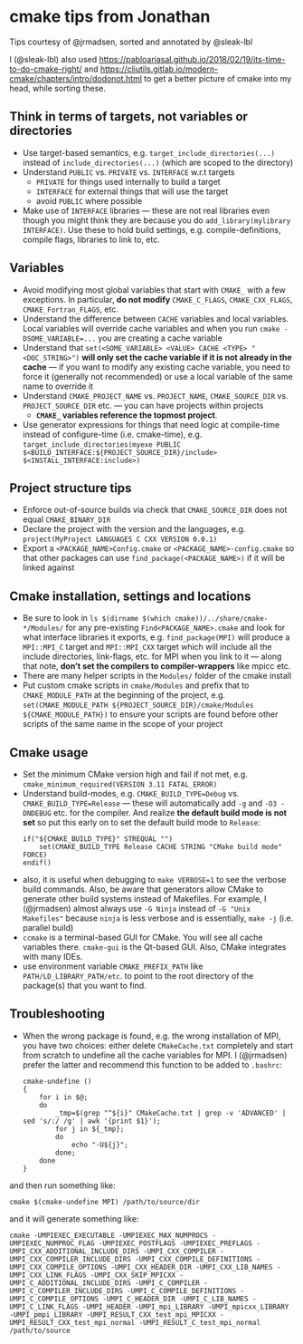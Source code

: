 # cmake tips from Jonathan

Tips courtesy of @jrmadsen, sorted and annotated by @sleak-lbl

I (@sleak-lbl) also used <https://pabloariasal.github.io/2018/02/19/its-time-to-do-cmake-right/> and <https://cliutils.gitlab.io/modern-cmake/chapters/intro/dodonot.html> to get a better picture of cmake into my head, while sorting these.

## Think in terms of targets, not variables or directories 

- Use target-based semantics, e.g. `target_include_directories(...)` instead of `include_directories(...)` (which are scoped to the directory)
- Understand `PUBLIC` vs. `PRIVATE` vs. `INTERFACE` w.r.t targets
	- `PRIVATE` for things used internally to build a target
	- `INTERFACE` for external things that will use the target
	- avoid `PUBLIC` where possible
- Make use of `INTERFACE` libraries — these are not real libraries even though you might think they are because you do `add_library(mylibrary INTERFACE)`. Use these to hold build settings, e.g. compile-definitions, compile flags, libraries to link to, etc.

## Variables

- Avoid modifying most global variables that start with `CMAKE_` with a few exceptions. In particular, **do not modify** `CMAKE_C_FLAGS`, `CMAKE_CXX_FLAGS`, `CMAKE_Fortran_FLAGS`, etc.
- Understand the difference between `CACHE` variables and local variables. Local variables will override cache variables and when you run `cmake -DSOME_VARIABLE=...` you are creating a cache variable
- Understand that `set(<SOME_VARIABLE> <VALUE> CACHE <TYPE> "<DOC_STRING>")` **will only set the cache variable if it is not already in the cache** — if you want to modify any existing cache variable, you need to force it (generally not recommended) or use a local variable of the same name to override it
- Understand `CMAKE_PROJECT_NAME` vs. `PROJECT_NAME`, `CMAKE_SOURCE_DIR` vs. `PROJECT_SOURCE_DIR`  etc. — you can have projects within projects
	- **`CMAKE_` variables reference the topmost project**.
- Use generator expressions for things that need logic at compile-time instead of configure-time (i.e. cmake-time), e.g. `target_include_directories(myexe PUBLIC $<BUILD_INTERFACE:${PROJECT_SOURCE_DIR}/include> $<INSTALL_INTERFACE:include>)`

## Project structure tips

- Enforce out-of-source builds via check that `CMAKE_SOURCE_DIR` does not equal `CMAKE_BINARY_DIR`
- Declare the project with the version and the languages, e.g. `project(MyProject LANGUAGES C CXX VERSION 0.0.1)`
- Export a `<PACKAGE_NAME>Config.cmake` or `<PACKAGE_NAME>-config.cmake` so that other packages can use `find_package(<PACKAGE_NAME>)` if it will be linked against

## Cmake installation, settings and locations

- Be sure to look in `ls $(dirname $(which cmake))/../share/cmake-*/Modules/` for any pre-existing `Find<PACKAGE_NAME>.cmake` and look for what interface libraries it exports, e.g. `find_package(MPI)` will produce a `MPI::MPI_C` target and `MPI::MPI_CXX` target which will include all the include directories, link-flags, etc. for MPI when you link to it — along that note, **don’t set the compilers to compiler-wrappers** like mpicc etc.
- There are many helper scripts in the `Modules/` folder of the cmake install
- Put custom cmake scripts in `cmake/Modules` and prefix that to `CMAKE_MODULE_PATH` at the beginning of the project, e.g. `set(CMAKE_MODULE_PATH ${PROJECT_SOURCE_DIR}/cmake/Modules ${CMAKE_MODULE_PATH})` to ensure your scripts are found before other scripts of the same name in the scope of your project


## Cmake usage

- Set the minimum CMake version high and fail if not met, e.g. `cmake_minimum_required(VERSION 3.11 FATAL_ERROR)`
- Understand build-modes, e.g. `CMAKE_BUILD_TYPE=Debug` vs. `CMAKE_BUILD_TYPE=Release` — these will automatically add `-g` and `-O3 -DNDEBUG` etc. for the compiler. And realize **the default build mode is not set** so put this early on to set the default build mode to `Release`:
  ```
  if("${CMAKE_BUILD_TYPE}" STREQUAL "")
      set(CMAKE_BUILD_TYPE Release CACHE STRING "CMake build mode" FORCE)
  endif()
  ```
 - also, it is useful when debugging to `make VERBOSE=1` to see the verbose build commands. Also, be aware that generators allow CMake to generate other build systems instead of Makefiles. For example, I (@jrmadsen) almost always use `-G Ninja` instead of `-G "Unix Makefiles"` because `ninja` is less verbose and is essentially, `make -j` (i.e. parallel build)
- `ccmake` is a terminal-based GUI for CMake. You will see all cache variables there. `cmake-gui` is the Qt-based GUI. Also, CMake integrates with many IDEs.
- use environment variable `CMAKE_PREFIX_PATH` like `PATH/LD_LIBRARY_PATH/etc`. to point to the root directory of the package(s) that you want to find.


## Troubleshooting

- When the wrong package is found, e.g. the wrong installation of MPI, you have two choices: either delete `CMakeCache.txt` completely and start from scratch to undefine all the cache variables for MPI. I (@jrmadsen) prefer the latter and recommend this function to be added to `.bashrc`:
  ```
  cmake-undefine () 
  { 
      for i in $@;
      do
          _tmp=$(grep "^${i}" CMakeCache.txt | grep -v 'ADVANCED' | sed 's/:/ /g' | awk '{print $1}');
          for j in ${_tmp};
          do
              echo "-U${j}";
          done;
      done
  }
  ```
  
and then run something like:
```
cmake $(cmake-undefine MPI) /path/to/source/dir
```
and it will generate something like: 

```
cmake -UMPIEXEC_EXECUTABLE -UMPIEXEC_MAX_NUMPROCS -UMPIEXEC_NUMPROC_FLAG -UMPIEXEC_POSTFLAGS -UMPIEXEC_PREFLAGS -UMPI_CXX_ADDITIONAL_INCLUDE_DIRS -UMPI_CXX_COMPILER -UMPI_CXX_COMPILER_INCLUDE_DIRS -UMPI_CXX_COMPILE_DEFINITIONS -UMPI_CXX_COMPILE_OPTIONS -UMPI_CXX_HEADER_DIR -UMPI_CXX_LIB_NAMES -UMPI_CXX_LINK_FLAGS -UMPI_CXX_SKIP_MPICXX -UMPI_C_ADDITIONAL_INCLUDE_DIRS -UMPI_C_COMPILER -UMPI_C_COMPILER_INCLUDE_DIRS -UMPI_C_COMPILE_DEFINITIONS -UMPI_C_COMPILE_OPTIONS -UMPI_C_HEADER_DIR -UMPI_C_LIB_NAMES -UMPI_C_LINK_FLAGS -UMPI_HEADER -UMPI_mpi_LIBRARY -UMPI_mpicxx_LIBRARY -UMPI_pmpi_LIBRARY -UMPI_RESULT_CXX_test_mpi_MPICXX -UMPI_RESULT_CXX_test_mpi_normal -UMPI_RESULT_C_test_mpi_normal /path/to/source
```

